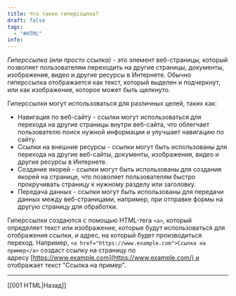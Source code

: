 ```yaml
---
title: Что такое гиперссылка?
draft: false
tags:
  - "#HTML"
info:
---
```

_Гиперссылка (или просто ссылка)_ - это элемент веб-страницы, который позволяет пользователям переходить на другие страницы, документы, изображения, видео и другие ресурсы в Интернете. Обычно гиперссылка отображается как текст, который выделен и подчеркнут, или как изображение, которое может быть щелкнуто.

Гиперссылки могут использоваться для различных целей, таких как:

- Навигация по веб-сайту - ссылки могут использоваться для перехода на другие страницы внутри веб-сайта, что облегчает пользователю поиск нужной информации и улучшает навигацию по сайту.
- Ссылки на внешние ресурсы - ссылки могут быть использованы для перехода на другие веб-сайты, документы, изображения, видео и другие ресурсы в Интернете.
- Создание якорей - ссылки могут быть использованы для создания якорей на странице, что позволяет пользователям быстро прокручивать страницу к нужному разделу или заголовку.
- Передача данных - ссылки могут быть использованы для передачи данных между веб-страницами, например, при отправке формы на другую страницу для обработки.

Гиперссылки создаются с помощью HTML-тега `<a>`, который определяет текст или изображение, которые будут использоваться для отображения ссылки, и адрес, на который будет производиться переход. Например, `<a href="https://www.example.com">Ссылка на пример</a>` создаст ссылку на страницу по адресу [https://www.example.com](https://www.example.com/) и отображает текст "Ссылка на пример".

---

[[001 HTML|Назад]]